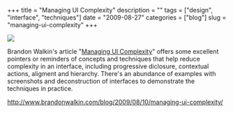 +++
title = "Managing UI Complexity"
description = ""
tags = ["design", "interface", "techniques"]
date = "2009-08-27"
categories = ["blog"]
slug = "managing-ui-complexity"
+++



  <div class="notebook-screenshot"><a href="http://www.brandonwalkin.com/blog/2009/08/10/managing-ui-complexity/"><img src="//konigi.com/media/bluga/wt4a9685e12fbec_0.jpg"/></a></div>
  
  <p>Brandon Walkin's article "<a href="http://www.brandonwalkin.com/blog/2009/08/10/managing-ui-complexity/">Managing UI Complexity</a>" offers some excellent pointers or reminders of concepts and techniques that help reduce complexity in an interface, including progressive diclosure, contextual actions, aligment and hierarchy. There's an abundance of examples with screenshots and deconstruction of interfaces to demonstrate the techniques in practice.</p>
    
  <a href="http://www.brandonwalkin.com/blog/2009/08/10/managing-ui-complexity/">http://www.brandonwalkin.com/blog/2009/08/10/managing-ui-complexity/</a>
